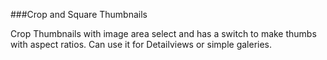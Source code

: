 ###Crop and Square ThumbnailsCrop Thumbnails with image area select and has a switch to make thumbs with aspect ratios. Can use it for Detailviews or simple galeries.